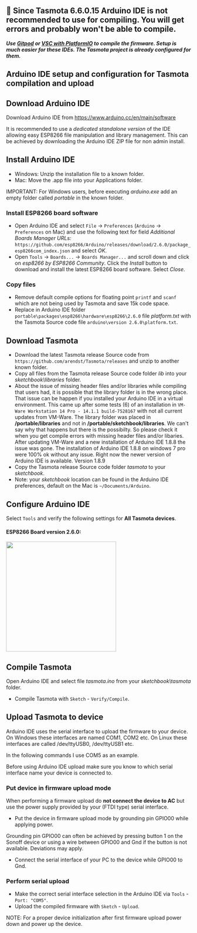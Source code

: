 ## :red_circle:  Since Tasmota 6.6.0.15 Arduino IDE is not recommended to use for compiling. You will get errors and probably won't be able to compile.

_**Use [Gitpod](https://github.com/arendst/Tasmota/wiki/Gitpod) or [VSC with PlatformIO](https://github.com/arendst/Tasmota/wiki/Visual-Studio-Code) to compile the firmware. Setup is much easier for these IDEs. The Tasmota project is already configured for them.**_

## Arduino IDE setup and configuration for Tasmota compilation and upload

## Download Arduino IDE
Download Arduino IDE from https://www.arduino.cc/en/main/software  

It is recommended to use a *dedicated standalone version* of the IDE allowing easy ESP8266 file manipulation and library management. This can be achieved by downloading the Arduino IDE ZIP file for non admin install.  

## Install Arduino IDE
- Windows: Unzip the installation file to a known folder.
- Mac: Move the .app file into your Applications folder. 

IMPORTANT: For Windows users, before executing *arduino.exe* add an empty folder called *portable* in the known folder.

### Install ESP8266 board software
- Open Arduino IDE and select ``File`` → ``Preferences`` (``Arduino`` → ``Preferences`` on Mac) and use the following text for field *Additional Boards Manager URLs:* 
``https://github.com/esp8266/Arduino/releases/download/2.6.0/package_esp8266com_index.json`` and select *OK*.
- Open ``Tools`` → ``Boards...`` → ``Boards Manager...`` and scroll down and click on *esp8266 by ESP8266 Community*. Click the *Install* button to download and install the latest ESP8266 board software. Select *Close*.

### Copy files
- Remove default compile options for floating point ``printf`` and ``scanf`` which are not being used by Tasmota and save 15k code space.
- Replace in Arduino IDE folder ``portable\packages\esp8266\hardware\esp8266\2.6.0`` file *platform.txt* with the Tasmota Source code file ``arduino\version 2.6.0\platform.txt``.

## Download Tasmota
- Download the latest Tasmota release Source code from ``https://github.com/arendst/Tasmota/releases`` and unzip to another known folder. 
- Copy all files from the Tasmota release Source code folder *lib* into your *sketchbook\libraries* folder.
- About the issue of missing header files and/or libraries while compiling that users had, it is possible that the library folder is in the wrong place. That issue can be happen if you installed your Arduino IDE in a virtual environment. This came up after some tests (6) of an installation in `VM-Ware Workstation 14 Pro - 14.1.1 build-7528167` with not all current updates from VM-Ware. The library folder was placed in **/portable/libraries** and not in **/portable/sketchbook/libraries**. We can't say why that happens but there is the possibilty. So please check it when you get compile errors with missing header files and/or libaries. After updating VM-Ware and a new installation of Arduino IDE 1.8.8 the issue was gone. The installation of Arduino IDE 1.8.8 on windows 7 pro were 100% ok without any issue. Right now the newer version of Arduino IDE is available. Version 1.8.9
- Copy the Tasmota release Source code folder *tasmota* to your *sketchbook*.
- Note: your *sketchbook* location can be found in the Arduino IDE preferences, default on the Mac is ``~/Documents/Arduino``.

## Configure Arduino IDE
Select ``Tools`` and verify the following settings for **All Tasmota devices**.

#### ESP8266 Board version 2.6.0:

<img src="https://user-images.githubusercontent.com/24528715/68532632-2272b100-0320-11ea-97b4-ccdef22e04ad.png" width="300" />



## Compile Tasmota
Open Arduino IDE and select file *tasmota.ino* from your *sketchbook\tasmota* folder.

- Compile Tasmota with ``Sketch`` - ``Verify/Compile``.

## Upload Tasmota to device
Arduino IDE uses the serial interface to upload the firmware to your device. On Windows these interfaces are named COM1, COM2 etc. On Linux these interfaces are called /dev/ttyUSB0, /dev/ttyUSB1 etc.

In the following commands I use COM5 as an example.

Before using Arduino IDE upload make sure you know to which serial interface name your device is connected to. 

### Put device in firmware upload mode
When performing a firmware upload do **not connect the device to AC** but use the power supply provided by your (FTDI type) serial interface.

- Put the device in firmware upload mode by grounding pin GPIO00 while applying power.

Grounding pin GPIO00 can often be achieved by pressing button 1 on the Sonoff device or using a wire between GPIO00 and Gnd if the button is not available. Deviations may apply.

- Connect the serial interface of your PC to the device while GPIO00 to Gnd.

### Perform serial upload
- Make the correct serial interface selection in the Arduino IDE via ``Tools`` - ``Port: "COM5"``.
- Upload the compiled firmware with ``Sketch`` - ``Upload``.

NOTE: For a proper device initialization after first firmware upload power down and power up the device.


